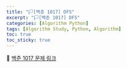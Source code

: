 ```yaml
---
title: "🏳️[백준 1017] DFS"
excerpt: "🏳️[백준 1017] DFS"
categories: [Algorithm Python]
tags: [Algorithm Study, Python, Algorithm]
toc: true
toc_sticky: true
---
```


📌 [백준 1017 문제 링크](https://www.acmicpc.net/problem/1017)
